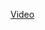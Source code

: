 [Video](http://cl.ly/1T2z3E1e2B0A/Screen%20Recording%202016-02-14%20at%2004.04%20PM.mp4.mp4#type=video&height=400&width=483)
